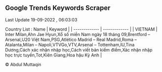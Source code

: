 

## Google Trends Keywords Scraper 
 
Last Update 19-09-2022 , 06:03:03

Country List :
 Name  | Keyword |
| ------------- | ------------- |
| VIETNAM | Inter Milan,Ahn Jae Hyun,Xổ số miền Nam ngày 18 tháng 09,Brentford – Arsenal,U20 Việt Nam,PSG,Atlético Madrid – Real Madrid,Roma – Atalanta,Milan – Napoli,VTVGo,VTV,Arsenal – Tottenham,IU,Tina Dương,Cách xác nhận nhập học,Cách viết bản kiểm điểm,Xác nhận nhập học trực tuyến,Tot,Kiên Giang,Hoa hậu Kỳ Anh |



© Abdul Muttaqin 
